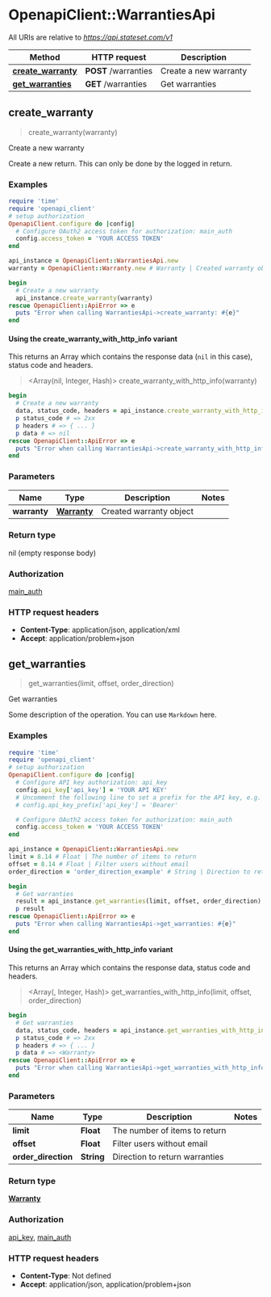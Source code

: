 # OpenapiClient::WarrantiesApi

All URIs are relative to *https://api.stateset.com/v1*

| Method | HTTP request | Description |
| ------ | ------------ | ----------- |
| [**create_warranty**](WarrantiesApi.md#create_warranty) | **POST** /warranties | Create a new warranty |
| [**get_warranties**](WarrantiesApi.md#get_warranties) | **GET** /warranties | Get warranties |


## create_warranty

> create_warranty(warranty)

Create a new warranty

Create a new return. This can only be done by the logged in return. 

### Examples

```ruby
require 'time'
require 'openapi_client'
# setup authorization
OpenapiClient.configure do |config|
  # Configure OAuth2 access token for authorization: main_auth
  config.access_token = 'YOUR ACCESS TOKEN'
end

api_instance = OpenapiClient::WarrantiesApi.new
warranty = OpenapiClient::Warranty.new # Warranty | Created warranty object

begin
  # Create a new warranty
  api_instance.create_warranty(warranty)
rescue OpenapiClient::ApiError => e
  puts "Error when calling WarrantiesApi->create_warranty: #{e}"
end
```

#### Using the create_warranty_with_http_info variant

This returns an Array which contains the response data (`nil` in this case), status code and headers.

> <Array(nil, Integer, Hash)> create_warranty_with_http_info(warranty)

```ruby
begin
  # Create a new warranty
  data, status_code, headers = api_instance.create_warranty_with_http_info(warranty)
  p status_code # => 2xx
  p headers # => { ... }
  p data # => nil
rescue OpenapiClient::ApiError => e
  puts "Error when calling WarrantiesApi->create_warranty_with_http_info: #{e}"
end
```

### Parameters

| Name | Type | Description | Notes |
| ---- | ---- | ----------- | ----- |
| **warranty** | [**Warranty**](Warranty.md) | Created warranty object |  |

### Return type

nil (empty response body)

### Authorization

[main_auth](../README.md#main_auth)

### HTTP request headers

- **Content-Type**: application/json, application/xml
- **Accept**: application/problem+json


## get_warranties

> <Warranty> get_warranties(limit, offset, order_direction)

Get warranties

Some description of the operation. You can use `Markdown` here. 

### Examples

```ruby
require 'time'
require 'openapi_client'
# setup authorization
OpenapiClient.configure do |config|
  # Configure API key authorization: api_key
  config.api_key['api_key'] = 'YOUR API KEY'
  # Uncomment the following line to set a prefix for the API key, e.g. 'Bearer' (defaults to nil)
  # config.api_key_prefix['api_key'] = 'Bearer'

  # Configure OAuth2 access token for authorization: main_auth
  config.access_token = 'YOUR ACCESS TOKEN'
end

api_instance = OpenapiClient::WarrantiesApi.new
limit = 8.14 # Float | The number of items to return
offset = 8.14 # Float | Filter users without email
order_direction = 'order_direction_example' # String | Direction to return warranties

begin
  # Get warranties
  result = api_instance.get_warranties(limit, offset, order_direction)
  p result
rescue OpenapiClient::ApiError => e
  puts "Error when calling WarrantiesApi->get_warranties: #{e}"
end
```

#### Using the get_warranties_with_http_info variant

This returns an Array which contains the response data, status code and headers.

> <Array(<Warranty>, Integer, Hash)> get_warranties_with_http_info(limit, offset, order_direction)

```ruby
begin
  # Get warranties
  data, status_code, headers = api_instance.get_warranties_with_http_info(limit, offset, order_direction)
  p status_code # => 2xx
  p headers # => { ... }
  p data # => <Warranty>
rescue OpenapiClient::ApiError => e
  puts "Error when calling WarrantiesApi->get_warranties_with_http_info: #{e}"
end
```

### Parameters

| Name | Type | Description | Notes |
| ---- | ---- | ----------- | ----- |
| **limit** | **Float** | The number of items to return |  |
| **offset** | **Float** | Filter users without email |  |
| **order_direction** | **String** | Direction to return warranties |  |

### Return type

[**Warranty**](Warranty.md)

### Authorization

[api_key](../README.md#api_key), [main_auth](../README.md#main_auth)

### HTTP request headers

- **Content-Type**: Not defined
- **Accept**: application/json, application/problem+json

